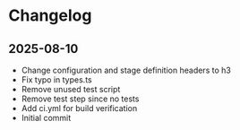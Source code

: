 # Changelog

## 2025-08-10

- Change configuration and stage definition headers to h3
- Fix typo in types.ts
- Remove unused test script
- Remove test step since no tests
- Add ci.yml for build verification
- Initial commit
